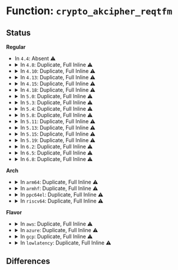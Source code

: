 # Function: <code>crypto_akcipher_reqtfm</code>

## Status
<b>Regular</b>
<ul>
<li>
In <code>4.4</code>: Absent ⚠️
</li>
<li>
<details>
<summary>In <code>4.8</code>: Duplicate, Full Inline ⚠️</summary>

**Collision:** Static Duplication

**Inline:** Full

**Transformation:** False

**Instances:**

```
In crypto/rsa.c (ffffffff813e08c9)
Location: include/crypto/akcipher.h:167
Inline: True
Inline callers:
  - crypto/rsa.c:rsa_verify
  - crypto/rsa.c:rsa_sign
  - crypto/rsa.c:rsa_dec
  - crypto/rsa.c:rsa_enc
```
```
In crypto/rsa-pkcs1pad.c (ffffffff813e10ee)
Location: include/crypto/akcipher.h:167
Inline: True
Inline callers:
  - crypto/rsa-pkcs1pad.c:pkcs1pad_verify
  - crypto/rsa-pkcs1pad.c:pkcs1pad_verify_complete
  - crypto/rsa-pkcs1pad.c:pkcs1pad_sign
  - crypto/rsa-pkcs1pad.c:pkcs1pad_decrypt
  - crypto/rsa-pkcs1pad.c:pkcs1pad_encrypt
  - crypto/rsa-pkcs1pad.c:pkcs1pad_encrypt_sign_complete
```
```
In crypto/asymmetric_keys/public_key.c (0)
Location: include/crypto/akcipher.h:167
Inline: True
```
</details>
</li>
<li>
<details>
<summary>In <code>4.10</code>: Duplicate, Full Inline ⚠️</summary>

**Collision:** Static Duplication

**Inline:** Full

**Transformation:** False

**Instances:**

```
In crypto/rsa.c (ffffffff813f8e49)
Location: include/crypto/akcipher.h:167
Inline: True
Inline callers:
  - crypto/rsa.c:rsa_verify
  - crypto/rsa.c:rsa_sign
  - crypto/rsa.c:rsa_dec
  - crypto/rsa.c:rsa_enc
```
```
In crypto/rsa-pkcs1pad.c (ffffffff813fa132)
Location: include/crypto/akcipher.h:167
Inline: True
Inline callers:
  - crypto/rsa-pkcs1pad.c:pkcs1pad_verify
  - crypto/rsa-pkcs1pad.c:pkcs1pad_verify_complete
  - crypto/rsa-pkcs1pad.c:pkcs1pad_sign
  - crypto/rsa-pkcs1pad.c:pkcs1pad_decrypt
  - crypto/rsa-pkcs1pad.c:pkcs1pad_encrypt
  - crypto/rsa-pkcs1pad.c:pkcs1pad_encrypt_sign_complete
```
```
In crypto/asymmetric_keys/public_key.c (0)
Location: include/crypto/akcipher.h:167
Inline: True
```
</details>
</li>
<li>
<details>
<summary>In <code>4.13</code>: Duplicate, Full Inline ⚠️</summary>

**Collision:** Static Duplication

**Inline:** Full

**Transformation:** False

**Instances:**

```
In crypto/rsa.c (ffffffff81405909)
Location: include/crypto/akcipher.h:167
Inline: True
Inline callers:
  - crypto/rsa.c:rsa_verify
  - crypto/rsa.c:rsa_sign
  - crypto/rsa.c:rsa_dec
  - crypto/rsa.c:rsa_enc
```
```
In crypto/rsa-pkcs1pad.c (ffffffff81406942)
Location: include/crypto/akcipher.h:167
Inline: True
Inline callers:
  - crypto/rsa-pkcs1pad.c:pkcs1pad_verify
  - crypto/rsa-pkcs1pad.c:pkcs1pad_verify_complete
  - crypto/rsa-pkcs1pad.c:pkcs1pad_sign
  - crypto/rsa-pkcs1pad.c:pkcs1pad_decrypt
  - crypto/rsa-pkcs1pad.c:pkcs1pad_encrypt
  - crypto/rsa-pkcs1pad.c:pkcs1pad_encrypt_sign_complete
```
```
In crypto/asymmetric_keys/public_key.c (0)
Location: include/crypto/akcipher.h:167
Inline: True
```
</details>
</li>
<li>
<details>
<summary>In <code>4.15</code>: Duplicate, Full Inline ⚠️</summary>

**Collision:** Static Duplication

**Inline:** Full

**Transformation:** False

**Instances:**

```
In crypto/rsa.c (ffffffff8142e1f9)
Location: include/crypto/akcipher.h:167
Inline: True
Inline callers:
  - crypto/rsa.c:rsa_verify
  - crypto/rsa.c:rsa_sign
  - crypto/rsa.c:rsa_dec
  - crypto/rsa.c:rsa_enc
```
```
In crypto/rsa-pkcs1pad.c (ffffffff8142f282)
Location: include/crypto/akcipher.h:167
Inline: True
Inline callers:
  - crypto/rsa-pkcs1pad.c:pkcs1pad_verify
  - crypto/rsa-pkcs1pad.c:pkcs1pad_verify_complete
  - crypto/rsa-pkcs1pad.c:pkcs1pad_sign
  - crypto/rsa-pkcs1pad.c:pkcs1pad_decrypt
  - crypto/rsa-pkcs1pad.c:pkcs1pad_encrypt
  - crypto/rsa-pkcs1pad.c:pkcs1pad_encrypt_sign_complete
```
```
In crypto/asymmetric_keys/public_key.c (0)
Location: include/crypto/akcipher.h:167
Inline: True
```
</details>
</li>
<li>
<details>
<summary>In <code>4.18</code>: Duplicate, Full Inline ⚠️</summary>

**Collision:** Static Duplication

**Inline:** Full

**Transformation:** False

**Instances:**

```
In crypto/rsa.c (ffffffff81460eae)
Location: include/crypto/akcipher.h:167
Inline: True
Inline callers:
  - crypto/rsa.c:rsa_verify
  - crypto/rsa.c:rsa_sign
  - crypto/rsa.c:rsa_dec
  - crypto/rsa.c:rsa_enc
```
```
In crypto/rsa-pkcs1pad.c (ffffffff81461f05)
Location: include/crypto/akcipher.h:167
Inline: True
Inline callers:
  - crypto/rsa-pkcs1pad.c:pkcs1pad_verify
  - crypto/rsa-pkcs1pad.c:pkcs1pad_verify
  - crypto/rsa-pkcs1pad.c:pkcs1pad_verify_complete_cb
  - crypto/rsa-pkcs1pad.c:pkcs1pad_verify_complete
  - crypto/rsa-pkcs1pad.c:pkcs1pad_sign
  - crypto/rsa-pkcs1pad.c:pkcs1pad_sign
  - crypto/rsa-pkcs1pad.c:pkcs1pad_decrypt
  - crypto/rsa-pkcs1pad.c:pkcs1pad_decrypt
  - crypto/rsa-pkcs1pad.c:pkcs1pad_decrypt_complete_cb
  - crypto/rsa-pkcs1pad.c:pkcs1pad_decrypt_complete
  - crypto/rsa-pkcs1pad.c:pkcs1pad_encrypt
  - crypto/rsa-pkcs1pad.c:pkcs1pad_encrypt
  - crypto/rsa-pkcs1pad.c:pkcs1pad_encrypt_sign_complete_cb
  - crypto/rsa-pkcs1pad.c:pkcs1pad_encrypt_sign_complete
```
```
In crypto/asymmetric_keys/public_key.c (ffffffff81475482)
Location: include/crypto/akcipher.h:167
Inline: True
Inline callers:
  - crypto/asymmetric_keys/public_key.c:public_key_verify_signature
```
</details>
</li>
<li>
<details>
<summary>In <code>5.0</code>: Duplicate, Full Inline ⚠️</summary>

**Collision:** Static Duplication

**Inline:** Full

**Transformation:** False

**Instances:**

```
In crypto/rsa.c (ffffffff8147eafe)
Location: include/crypto/akcipher.h:167
Inline: True
Inline callers:
  - crypto/rsa.c:rsa_verify
  - crypto/rsa.c:rsa_sign
  - crypto/rsa.c:rsa_dec
  - crypto/rsa.c:rsa_enc
```
```
In crypto/rsa-pkcs1pad.c (ffffffff8147fcd5)
Location: include/crypto/akcipher.h:167
Inline: True
Inline callers:
  - crypto/rsa-pkcs1pad.c:pkcs1pad_verify
  - crypto/rsa-pkcs1pad.c:pkcs1pad_verify
  - crypto/rsa-pkcs1pad.c:pkcs1pad_verify_complete_cb
  - crypto/rsa-pkcs1pad.c:pkcs1pad_verify_complete
  - crypto/rsa-pkcs1pad.c:pkcs1pad_sign
  - crypto/rsa-pkcs1pad.c:pkcs1pad_sign
  - crypto/rsa-pkcs1pad.c:pkcs1pad_decrypt
  - crypto/rsa-pkcs1pad.c:pkcs1pad_decrypt
  - crypto/rsa-pkcs1pad.c:pkcs1pad_decrypt_complete_cb
  - crypto/rsa-pkcs1pad.c:pkcs1pad_decrypt_complete
  - crypto/rsa-pkcs1pad.c:pkcs1pad_encrypt
  - crypto/rsa-pkcs1pad.c:pkcs1pad_encrypt
  - crypto/rsa-pkcs1pad.c:pkcs1pad_encrypt_sign_complete_cb
  - crypto/rsa-pkcs1pad.c:pkcs1pad_encrypt_sign_complete
```
```
In crypto/asymmetric_keys/public_key.c (ffffffff8149330a)
Location: include/crypto/akcipher.h:167
Inline: True
Inline callers:
  - crypto/asymmetric_keys/public_key.c:public_key_verify_signature
  - crypto/asymmetric_keys/public_key.c:software_key_eds_op
  - crypto/asymmetric_keys/public_key.c:software_key_eds_op
  - crypto/asymmetric_keys/public_key.c:software_key_eds_op
```
</details>
</li>
<li>
<details>
<summary>In <code>5.3</code>: Duplicate, Full Inline ⚠️</summary>

**Collision:** Static Duplication

**Inline:** Full

**Transformation:** False

**Instances:**

```
In crypto/rsa.c (ffffffff814acb9e)
Location: include/crypto/akcipher.h:167
Inline: True
Inline callers:
  - crypto/rsa.c:rsa_dec
  - crypto/rsa.c:rsa_enc
```
```
In crypto/rsa-pkcs1pad.c (ffffffff814adeb5)
Location: include/crypto/akcipher.h:167
Inline: True
Inline callers:
  - crypto/rsa-pkcs1pad.c:pkcs1pad_verify
  - crypto/rsa-pkcs1pad.c:pkcs1pad_verify
  - crypto/rsa-pkcs1pad.c:pkcs1pad_verify_complete_cb
  - crypto/rsa-pkcs1pad.c:pkcs1pad_verify_complete
  - crypto/rsa-pkcs1pad.c:pkcs1pad_sign
  - crypto/rsa-pkcs1pad.c:pkcs1pad_sign
  - crypto/rsa-pkcs1pad.c:pkcs1pad_decrypt
  - crypto/rsa-pkcs1pad.c:pkcs1pad_decrypt
  - crypto/rsa-pkcs1pad.c:pkcs1pad_decrypt_complete_cb
  - crypto/rsa-pkcs1pad.c:pkcs1pad_decrypt_complete
  - crypto/rsa-pkcs1pad.c:pkcs1pad_encrypt
  - crypto/rsa-pkcs1pad.c:pkcs1pad_encrypt
  - crypto/rsa-pkcs1pad.c:pkcs1pad_encrypt_sign_complete_cb
  - crypto/rsa-pkcs1pad.c:pkcs1pad_encrypt_sign_complete
```
```
In crypto/asymmetric_keys/public_key.c (ffffffff814c0f4f)
Location: include/crypto/akcipher.h:167
Inline: True
Inline callers:
  - crypto/asymmetric_keys/public_key.c:public_key_verify_signature
  - crypto/asymmetric_keys/public_key.c:software_key_eds_op
  - crypto/asymmetric_keys/public_key.c:software_key_eds_op
  - crypto/asymmetric_keys/public_key.c:software_key_eds_op
```
</details>
</li>
<li>
<details>
<summary>In <code>5.4</code>: Duplicate, Full Inline ⚠️</summary>

**Collision:** Static Duplication

**Inline:** Full

**Transformation:** False

**Instances:**

```
In crypto/rsa.c (ffffffff814c784e)
Location: include/crypto/akcipher.h:167
Inline: True
Inline callers:
  - crypto/rsa.c:rsa_dec
  - crypto/rsa.c:rsa_enc
```
```
In crypto/rsa-pkcs1pad.c (ffffffff814c8b65)
Location: include/crypto/akcipher.h:167
Inline: True
Inline callers:
  - crypto/rsa-pkcs1pad.c:pkcs1pad_verify
  - crypto/rsa-pkcs1pad.c:pkcs1pad_verify
  - crypto/rsa-pkcs1pad.c:pkcs1pad_verify_complete_cb
  - crypto/rsa-pkcs1pad.c:pkcs1pad_verify_complete
  - crypto/rsa-pkcs1pad.c:pkcs1pad_sign
  - crypto/rsa-pkcs1pad.c:pkcs1pad_sign
  - crypto/rsa-pkcs1pad.c:pkcs1pad_decrypt
  - crypto/rsa-pkcs1pad.c:pkcs1pad_decrypt
  - crypto/rsa-pkcs1pad.c:pkcs1pad_decrypt_complete_cb
  - crypto/rsa-pkcs1pad.c:pkcs1pad_decrypt_complete
  - crypto/rsa-pkcs1pad.c:pkcs1pad_encrypt
  - crypto/rsa-pkcs1pad.c:pkcs1pad_encrypt
  - crypto/rsa-pkcs1pad.c:pkcs1pad_encrypt_sign_complete_cb
  - crypto/rsa-pkcs1pad.c:pkcs1pad_encrypt_sign_complete
```
```
In crypto/asymmetric_keys/public_key.c (ffffffff814d9d7f)
Location: include/crypto/akcipher.h:167
Inline: True
Inline callers:
  - crypto/asymmetric_keys/public_key.c:public_key_verify_signature
  - crypto/asymmetric_keys/public_key.c:software_key_eds_op
  - crypto/asymmetric_keys/public_key.c:software_key_eds_op
  - crypto/asymmetric_keys/public_key.c:software_key_eds_op
```
</details>
</li>
<li>
<details>
<summary>In <code>5.8</code>: Duplicate, Full Inline ⚠️</summary>

**Collision:** Static Duplication

**Inline:** Full

**Transformation:** False

**Instances:**

```
In crypto/rsa.c (ffffffff815267ee)
Location: include/crypto/akcipher.h:167
Inline: True
Inline callers:
  - crypto/rsa.c:rsa_dec
  - crypto/rsa.c:rsa_enc
```
```
In crypto/rsa-pkcs1pad.c (ffffffff81527235)
Location: include/crypto/akcipher.h:167
Inline: True
Inline callers:
  - crypto/rsa-pkcs1pad.c:pkcs1pad_verify
  - crypto/rsa-pkcs1pad.c:pkcs1pad_verify
  - crypto/rsa-pkcs1pad.c:pkcs1pad_verify_complete_cb
  - crypto/rsa-pkcs1pad.c:pkcs1pad_verify_complete
  - crypto/rsa-pkcs1pad.c:pkcs1pad_sign
  - crypto/rsa-pkcs1pad.c:pkcs1pad_sign
  - crypto/rsa-pkcs1pad.c:pkcs1pad_decrypt
  - crypto/rsa-pkcs1pad.c:pkcs1pad_decrypt
  - crypto/rsa-pkcs1pad.c:pkcs1pad_decrypt_complete_cb
  - crypto/rsa-pkcs1pad.c:pkcs1pad_decrypt_complete
  - crypto/rsa-pkcs1pad.c:pkcs1pad_encrypt
  - crypto/rsa-pkcs1pad.c:pkcs1pad_encrypt
  - crypto/rsa-pkcs1pad.c:pkcs1pad_encrypt_sign_complete_cb
  - crypto/rsa-pkcs1pad.c:pkcs1pad_encrypt_sign_complete
```
```
In crypto/asymmetric_keys/public_key.c (ffffffff81539316)
Location: include/crypto/akcipher.h:167
Inline: True
Inline callers:
  - crypto/asymmetric_keys/public_key.c:public_key_verify_signature
  - crypto/asymmetric_keys/public_key.c:software_key_eds_op
  - crypto/asymmetric_keys/public_key.c:software_key_eds_op
  - crypto/asymmetric_keys/public_key.c:software_key_eds_op
```
</details>
</li>
<li>
<details>
<summary>In <code>5.11</code>: Duplicate, Full Inline ⚠️</summary>

**Collision:** Static Duplication

**Inline:** Full

**Transformation:** False

**Instances:**

```
In crypto/rsa.c (ffffffff8154378e)
Location: include/crypto/akcipher.h:167
Inline: True
Inline callers:
  - crypto/rsa.c:rsa_dec
  - crypto/rsa.c:rsa_enc
```
```
In crypto/rsa-pkcs1pad.c (ffffffff815441b5)
Location: include/crypto/akcipher.h:167
Inline: True
Inline callers:
  - crypto/rsa-pkcs1pad.c:pkcs1pad_verify
  - crypto/rsa-pkcs1pad.c:pkcs1pad_verify
  - crypto/rsa-pkcs1pad.c:pkcs1pad_verify_complete_cb
  - crypto/rsa-pkcs1pad.c:pkcs1pad_verify_complete
  - crypto/rsa-pkcs1pad.c:pkcs1pad_sign
  - crypto/rsa-pkcs1pad.c:pkcs1pad_sign
  - crypto/rsa-pkcs1pad.c:pkcs1pad_decrypt
  - crypto/rsa-pkcs1pad.c:pkcs1pad_decrypt
  - crypto/rsa-pkcs1pad.c:pkcs1pad_decrypt_complete_cb
  - crypto/rsa-pkcs1pad.c:pkcs1pad_decrypt_complete
  - crypto/rsa-pkcs1pad.c:pkcs1pad_encrypt
  - crypto/rsa-pkcs1pad.c:pkcs1pad_encrypt
  - crypto/rsa-pkcs1pad.c:pkcs1pad_encrypt_sign_complete_cb
  - crypto/rsa-pkcs1pad.c:pkcs1pad_encrypt_sign_complete
```
```
In crypto/asymmetric_keys/public_key.c (ffffffff81556108)
Location: include/crypto/akcipher.h:167
Inline: True
Inline callers:
  - crypto/asymmetric_keys/public_key.c:public_key_verify_signature
  - crypto/asymmetric_keys/public_key.c:software_key_eds_op
  - crypto/asymmetric_keys/public_key.c:software_key_eds_op
  - crypto/asymmetric_keys/public_key.c:software_key_eds_op
```
</details>
</li>
<li>
<details>
<summary>In <code>5.13</code>: Duplicate, Full Inline ⚠️</summary>

**Collision:** Static Duplication

**Inline:** Full

**Transformation:** False

**Instances:**

```
In crypto/rsa.c (ffffffff8154bdfe)
Location: include/crypto/akcipher.h:167
Inline: True
Inline callers:
  - crypto/rsa.c:rsa_dec
  - crypto/rsa.c:rsa_enc
```
```
In crypto/rsa-pkcs1pad.c (ffffffff8154c825)
Location: include/crypto/akcipher.h:167
Inline: True
Inline callers:
  - crypto/rsa-pkcs1pad.c:pkcs1pad_verify
  - crypto/rsa-pkcs1pad.c:pkcs1pad_verify
  - crypto/rsa-pkcs1pad.c:pkcs1pad_verify_complete_cb
  - crypto/rsa-pkcs1pad.c:pkcs1pad_verify_complete
  - crypto/rsa-pkcs1pad.c:pkcs1pad_sign
  - crypto/rsa-pkcs1pad.c:pkcs1pad_sign
  - crypto/rsa-pkcs1pad.c:pkcs1pad_decrypt
  - crypto/rsa-pkcs1pad.c:pkcs1pad_decrypt
  - crypto/rsa-pkcs1pad.c:pkcs1pad_decrypt_complete_cb
  - crypto/rsa-pkcs1pad.c:pkcs1pad_decrypt_complete
  - crypto/rsa-pkcs1pad.c:pkcs1pad_encrypt
  - crypto/rsa-pkcs1pad.c:pkcs1pad_encrypt
  - crypto/rsa-pkcs1pad.c:pkcs1pad_encrypt_sign_complete_cb
  - crypto/rsa-pkcs1pad.c:pkcs1pad_encrypt_sign_complete
```
```
In crypto/asymmetric_keys/public_key.c (ffffffff8155e86a)
Location: include/crypto/akcipher.h:167
Inline: True
Inline callers:
  - crypto/asymmetric_keys/public_key.c:public_key_verify_signature
  - crypto/asymmetric_keys/public_key.c:software_key_eds_op
  - crypto/asymmetric_keys/public_key.c:software_key_eds_op
  - crypto/asymmetric_keys/public_key.c:software_key_eds_op
```
</details>
</li>
<li>
<details>
<summary>In <code>5.15</code>: Duplicate, Full Inline ⚠️</summary>

**Collision:** Static Duplication

**Inline:** Full

**Transformation:** False

**Instances:**

```
In crypto/rsa.c (ffffffff815ac5de)
Location: include/crypto/akcipher.h:167
Inline: True
Inline callers:
  - crypto/rsa.c:rsa_dec
  - crypto/rsa.c:rsa_enc
```
```
In crypto/rsa-pkcs1pad.c (ffffffff815ad005)
Location: include/crypto/akcipher.h:167
Inline: True
Inline callers:
  - crypto/rsa-pkcs1pad.c:pkcs1pad_verify
  - crypto/rsa-pkcs1pad.c:pkcs1pad_verify
  - crypto/rsa-pkcs1pad.c:pkcs1pad_verify_complete_cb
  - crypto/rsa-pkcs1pad.c:pkcs1pad_verify_complete
  - crypto/rsa-pkcs1pad.c:pkcs1pad_sign
  - crypto/rsa-pkcs1pad.c:pkcs1pad_sign
  - crypto/rsa-pkcs1pad.c:pkcs1pad_decrypt
  - crypto/rsa-pkcs1pad.c:pkcs1pad_decrypt
  - crypto/rsa-pkcs1pad.c:pkcs1pad_decrypt_complete_cb
  - crypto/rsa-pkcs1pad.c:pkcs1pad_decrypt_complete
  - crypto/rsa-pkcs1pad.c:pkcs1pad_encrypt
  - crypto/rsa-pkcs1pad.c:pkcs1pad_encrypt
  - crypto/rsa-pkcs1pad.c:pkcs1pad_encrypt_sign_complete_cb
  - crypto/rsa-pkcs1pad.c:pkcs1pad_encrypt_sign_complete
```
```
In crypto/asymmetric_keys/public_key.c (ffffffff815bfbc3)
Location: include/crypto/akcipher.h:167
Inline: True
Inline callers:
  - crypto/asymmetric_keys/public_key.c:public_key_verify_signature
  - crypto/asymmetric_keys/public_key.c:software_key_eds_op
  - crypto/asymmetric_keys/public_key.c:software_key_eds_op
  - crypto/asymmetric_keys/public_key.c:software_key_eds_op
```
</details>
</li>
<li>
<details>
<summary>In <code>5.19</code>: Duplicate, Full Inline ⚠️</summary>

**Collision:** Static Duplication

**Inline:** Full

**Transformation:** False

**Instances:**

```
In crypto/rsa.c (ffffffff8165487e)
Location: include/crypto/akcipher.h:167
Inline: True
Inline callers:
  - crypto/rsa.c:rsa_dec
  - crypto/rsa.c:rsa_enc
```
```
In crypto/rsa-pkcs1pad.c (ffffffff81655425)
Location: include/crypto/akcipher.h:167
Inline: True
Inline callers:
  - crypto/rsa-pkcs1pad.c:pkcs1pad_verify
  - crypto/rsa-pkcs1pad.c:pkcs1pad_verify_complete_cb
  - crypto/rsa-pkcs1pad.c:pkcs1pad_verify_complete
  - crypto/rsa-pkcs1pad.c:pkcs1pad_sign
  - crypto/rsa-pkcs1pad.c:pkcs1pad_decrypt
  - crypto/rsa-pkcs1pad.c:pkcs1pad_decrypt_complete_cb
  - crypto/rsa-pkcs1pad.c:pkcs1pad_decrypt_complete
  - crypto/rsa-pkcs1pad.c:pkcs1pad_encrypt
  - crypto/rsa-pkcs1pad.c:pkcs1pad_encrypt_sign_complete_cb
  - crypto/rsa-pkcs1pad.c:pkcs1pad_encrypt_sign_complete
```
```
In crypto/asymmetric_keys/public_key.c (ffffffff8166a114)
Location: include/crypto/akcipher.h:167
Inline: True
Inline callers:
  - crypto/asymmetric_keys/public_key.c:public_key_verify_signature
  - crypto/asymmetric_keys/public_key.c:software_key_eds_op
  - crypto/asymmetric_keys/public_key.c:software_key_eds_op
  - crypto/asymmetric_keys/public_key.c:software_key_eds_op
```
</details>
</li>
<li>
<details>
<summary>In <code>6.2</code>: Duplicate, Full Inline ⚠️</summary>

**Collision:** Static Duplication

**Inline:** Full

**Transformation:** False

**Instances:**

```
In crypto/rsa.c (ffffffff8170ed3e)
Location: include/crypto/akcipher.h:168
Inline: True
Inline callers:
  - crypto/rsa.c:rsa_dec
  - crypto/rsa.c:rsa_enc
```
```
In crypto/rsa-pkcs1pad.c (ffffffff8170f655)
Location: include/crypto/akcipher.h:168
Inline: True
Inline callers:
  - crypto/rsa-pkcs1pad.c:pkcs1pad_verify
  - crypto/rsa-pkcs1pad.c:pkcs1pad_verify_complete
  - crypto/rsa-pkcs1pad.c:pkcs1pad_sign
  - crypto/rsa-pkcs1pad.c:pkcs1pad_decrypt
  - crypto/rsa-pkcs1pad.c:pkcs1pad_decrypt_complete
  - crypto/rsa-pkcs1pad.c:pkcs1pad_encrypt
  - crypto/rsa-pkcs1pad.c:pkcs1pad_encrypt_sign_complete
```
```
In crypto/asymmetric_keys/public_key.c (ffffffff817246df)
Location: include/crypto/akcipher.h:168
Inline: True
Inline callers:
  - crypto/asymmetric_keys/public_key.c:public_key_verify_signature
  - crypto/asymmetric_keys/public_key.c:software_key_eds_op
  - crypto/asymmetric_keys/public_key.c:software_key_eds_op
  - crypto/asymmetric_keys/public_key.c:software_key_eds_op
```
</details>
</li>
<li>
<details>
<summary>In <code>6.5</code>: Duplicate, Full Inline ⚠️</summary>

**Collision:** Static Duplication

**Inline:** Full

**Transformation:** False

**Instances:**

```
In crypto/akcipher.c (ffffffff81747846)
Location: include/crypto/akcipher.h:195
Inline: True
Inline callers:
  - crypto/akcipher.c:crypto_akcipher_sync_decrypt
  - crypto/akcipher.c:crypto_akcipher_sync_encrypt
```
```
In crypto/sig.c (ffffffff81747bd9)
Location: include/crypto/akcipher.h:195
Inline: True
Inline callers:
  - crypto/sig.c:crypto_sig_verify
  - crypto/sig.c:crypto_sig_sign
```
```
In crypto/rsa.c (ffffffff8174969e)
Location: include/crypto/akcipher.h:195
Inline: True
Inline callers:
  - crypto/rsa.c:rsa_dec
  - crypto/rsa.c:rsa_enc
```
```
In crypto/rsa-pkcs1pad.c (ffffffff8174a6c5)
Location: include/crypto/akcipher.h:195
Inline: True
Inline callers:
  - crypto/rsa-pkcs1pad.c:pkcs1pad_verify
  - crypto/rsa-pkcs1pad.c:pkcs1pad_verify_complete
  - crypto/rsa-pkcs1pad.c:pkcs1pad_sign
  - crypto/rsa-pkcs1pad.c:pkcs1pad_decrypt
  - crypto/rsa-pkcs1pad.c:pkcs1pad_decrypt_complete
  - crypto/rsa-pkcs1pad.c:pkcs1pad_encrypt
  - crypto/rsa-pkcs1pad.c:pkcs1pad_encrypt_sign_complete
```
</details>
</li>
<li>
<details>
<summary>In <code>6.8</code>: Duplicate, Full Inline ⚠️</summary>

**Collision:** Static Duplication

**Inline:** Full

**Transformation:** False

**Instances:**

```
In crypto/akcipher.c (ffffffff817896b6)
Location: include/crypto/akcipher.h:195
Inline: True
Inline callers:
  - crypto/akcipher.c:crypto_akcipher_sync_decrypt
  - crypto/akcipher.c:crypto_akcipher_sync_encrypt
```
```
In crypto/sig.c (ffffffff81789a49)
Location: include/crypto/akcipher.h:195
Inline: True
Inline callers:
  - crypto/sig.c:crypto_sig_verify
  - crypto/sig.c:crypto_sig_sign
```
```
In crypto/rsa.c (ffffffff8178b53e)
Location: include/crypto/akcipher.h:195
Inline: True
Inline callers:
  - crypto/rsa.c:rsa_dec
  - crypto/rsa.c:rsa_enc
```
```
In crypto/rsa-pkcs1pad.c (ffffffff8178c285)
Location: include/crypto/akcipher.h:195
Inline: True
Inline callers:
  - crypto/rsa-pkcs1pad.c:pkcs1pad_verify
  - crypto/rsa-pkcs1pad.c:pkcs1pad_verify_complete
  - crypto/rsa-pkcs1pad.c:pkcs1pad_sign
  - crypto/rsa-pkcs1pad.c:pkcs1pad_decrypt
  - crypto/rsa-pkcs1pad.c:pkcs1pad_decrypt_complete
  - crypto/rsa-pkcs1pad.c:pkcs1pad_encrypt
  - crypto/rsa-pkcs1pad.c:pkcs1pad_encrypt_sign_complete
```
</details>
</li>
</ul>
<b>Arch</b>
<ul>
<li>
<details>
<summary>In <code>arm64</code>: Duplicate, Full Inline ⚠️</summary>

**Collision:** Static Duplication

**Inline:** Full

**Transformation:** False

**Instances:**

```
In crypto/rsa.c (ffff8000105c3078)
Location: include/crypto/akcipher.h:167
Inline: True
Inline callers:
  - crypto/rsa.c:rsa_dec
  - crypto/rsa.c:rsa_enc
```
```
In crypto/rsa-pkcs1pad.c (ffff8000105c3f18)
Location: include/crypto/akcipher.h:167
Inline: True
Inline callers:
  - crypto/rsa-pkcs1pad.c:pkcs1pad_verify
  - crypto/rsa-pkcs1pad.c:pkcs1pad_verify
  - crypto/rsa-pkcs1pad.c:pkcs1pad_verify_complete_cb
  - crypto/rsa-pkcs1pad.c:pkcs1pad_verify_complete
  - crypto/rsa-pkcs1pad.c:pkcs1pad_sign
  - crypto/rsa-pkcs1pad.c:pkcs1pad_sign
  - crypto/rsa-pkcs1pad.c:pkcs1pad_decrypt
  - crypto/rsa-pkcs1pad.c:pkcs1pad_decrypt
  - crypto/rsa-pkcs1pad.c:pkcs1pad_decrypt_complete_cb
  - crypto/rsa-pkcs1pad.c:pkcs1pad_decrypt_complete
  - crypto/rsa-pkcs1pad.c:pkcs1pad_encrypt
  - crypto/rsa-pkcs1pad.c:pkcs1pad_encrypt
  - crypto/rsa-pkcs1pad.c:pkcs1pad_encrypt_sign_complete_cb
  - crypto/rsa-pkcs1pad.c:pkcs1pad_encrypt_sign_complete
```
```
In crypto/asymmetric_keys/public_key.c (ffff8000105d5b80)
Location: include/crypto/akcipher.h:167
Inline: True
Inline callers:
  - crypto/asymmetric_keys/public_key.c:public_key_verify_signature
  - crypto/asymmetric_keys/public_key.c:software_key_eds_op
  - crypto/asymmetric_keys/public_key.c:software_key_eds_op
  - crypto/asymmetric_keys/public_key.c:software_key_eds_op
```
</details>
</li>
<li>
<details>
<summary>In <code>armhf</code>: Duplicate, Full Inline ⚠️</summary>

**Collision:** Static Duplication

**Inline:** Full

**Transformation:** False

**Instances:**

```
In crypto/rsa.c (c0770308)
Location: include/crypto/akcipher.h:167
Inline: True
Inline callers:
  - crypto/rsa.c:rsa_dec
  - crypto/rsa.c:rsa_enc
```
```
In crypto/rsa-pkcs1pad.c (c0771700)
Location: include/crypto/akcipher.h:167
Inline: True
Inline callers:
  - crypto/rsa-pkcs1pad.c:pkcs1pad_verify
  - crypto/rsa-pkcs1pad.c:pkcs1pad_verify
  - crypto/rsa-pkcs1pad.c:pkcs1pad_verify_complete
  - crypto/rsa-pkcs1pad.c:pkcs1pad_sign
  - crypto/rsa-pkcs1pad.c:pkcs1pad_sign
  - crypto/rsa-pkcs1pad.c:pkcs1pad_decrypt
  - crypto/rsa-pkcs1pad.c:pkcs1pad_decrypt
  - crypto/rsa-pkcs1pad.c:pkcs1pad_decrypt_complete
  - crypto/rsa-pkcs1pad.c:pkcs1pad_encrypt
  - crypto/rsa-pkcs1pad.c:pkcs1pad_encrypt
  - crypto/rsa-pkcs1pad.c:pkcs1pad_encrypt_sign_complete
```
```
In crypto/asymmetric_keys/public_key.c (c0783690)
Location: include/crypto/akcipher.h:167
Inline: True
Inline callers:
  - crypto/asymmetric_keys/public_key.c:public_key_verify_signature
  - crypto/asymmetric_keys/public_key.c:software_key_eds_op
  - crypto/asymmetric_keys/public_key.c:software_key_eds_op
  - crypto/asymmetric_keys/public_key.c:software_key_eds_op
```
</details>
</li>
<li>
<details>
<summary>In <code>ppc64el</code>: Duplicate, Full Inline ⚠️</summary>

**Collision:** Static Duplication

**Inline:** Full

**Transformation:** False

**Instances:**

```
In crypto/rsa.c (c00000000074baf0)
Location: include/crypto/akcipher.h:167
Inline: True
Inline callers:
  - crypto/rsa.c:rsa_dec
  - crypto/rsa.c:rsa_enc
```
```
In crypto/rsa-pkcs1pad.c (c00000000074d818)
Location: include/crypto/akcipher.h:167
Inline: True
Inline callers:
  - crypto/rsa-pkcs1pad.c:pkcs1pad_verify
  - crypto/rsa-pkcs1pad.c:pkcs1pad_verify
  - crypto/rsa-pkcs1pad.c:pkcs1pad_verify_complete_cb
  - crypto/rsa-pkcs1pad.c:pkcs1pad_verify_complete
  - crypto/rsa-pkcs1pad.c:pkcs1pad_sign
  - crypto/rsa-pkcs1pad.c:pkcs1pad_sign
  - crypto/rsa-pkcs1pad.c:pkcs1pad_decrypt
  - crypto/rsa-pkcs1pad.c:pkcs1pad_decrypt
  - crypto/rsa-pkcs1pad.c:pkcs1pad_decrypt_complete_cb
  - crypto/rsa-pkcs1pad.c:pkcs1pad_decrypt_complete
  - crypto/rsa-pkcs1pad.c:pkcs1pad_encrypt
  - crypto/rsa-pkcs1pad.c:pkcs1pad_encrypt
  - crypto/rsa-pkcs1pad.c:pkcs1pad_encrypt_sign_complete_cb
  - crypto/rsa-pkcs1pad.c:pkcs1pad_encrypt_sign_complete
```
```
In crypto/asymmetric_keys/public_key.c (c000000000764380)
Location: include/crypto/akcipher.h:167
Inline: True
Inline callers:
  - crypto/asymmetric_keys/public_key.c:public_key_verify_signature
  - crypto/asymmetric_keys/public_key.c:software_key_eds_op
  - crypto/asymmetric_keys/public_key.c:software_key_eds_op
  - crypto/asymmetric_keys/public_key.c:software_key_eds_op
```
</details>
</li>
<li>
<details>
<summary>In <code>riscv64</code>: Duplicate, Full Inline ⚠️</summary>

**Collision:** Static Duplication

**Inline:** Full

**Transformation:** False

**Instances:**

```
In crypto/rsa.c (ffffffe0004079ea)
Location: include/crypto/akcipher.h:167
Inline: True
Inline callers:
  - crypto/rsa.c:rsa_dec
  - crypto/rsa.c:rsa_enc
```
```
In crypto/rsa-pkcs1pad.c (ffffffe00040834e)
Location: include/crypto/akcipher.h:167
Inline: True
Inline callers:
  - crypto/rsa-pkcs1pad.c:pkcs1pad_verify
  - crypto/rsa-pkcs1pad.c:pkcs1pad_verify
  - crypto/rsa-pkcs1pad.c:pkcs1pad_verify_complete_cb
  - crypto/rsa-pkcs1pad.c:pkcs1pad_verify_complete
  - crypto/rsa-pkcs1pad.c:pkcs1pad_sign
  - crypto/rsa-pkcs1pad.c:pkcs1pad_sign
  - crypto/rsa-pkcs1pad.c:pkcs1pad_decrypt
  - crypto/rsa-pkcs1pad.c:pkcs1pad_decrypt
  - crypto/rsa-pkcs1pad.c:pkcs1pad_decrypt_complete_cb
  - crypto/rsa-pkcs1pad.c:pkcs1pad_decrypt_complete
  - crypto/rsa-pkcs1pad.c:pkcs1pad_encrypt
  - crypto/rsa-pkcs1pad.c:pkcs1pad_encrypt
  - crypto/rsa-pkcs1pad.c:pkcs1pad_encrypt_sign_complete_cb
  - crypto/rsa-pkcs1pad.c:pkcs1pad_encrypt_sign_complete
```
```
In crypto/asymmetric_keys/public_key.c (ffffffe000419d3c)
Location: include/crypto/akcipher.h:167
Inline: True
Inline callers:
  - crypto/asymmetric_keys/public_key.c:public_key_verify_signature
  - crypto/asymmetric_keys/public_key.c:software_key_eds_op
  - crypto/asymmetric_keys/public_key.c:software_key_eds_op
  - crypto/asymmetric_keys/public_key.c:software_key_eds_op
```
</details>
</li>
</ul>
<b>Flavor</b>
<ul>
<li>
<details>
<summary>In <code>aws</code>: Duplicate, Full Inline ⚠️</summary>

**Collision:** Static Duplication

**Inline:** Full

**Transformation:** False

**Instances:**

```
In crypto/rsa.c (ffffffff814bfe2e)
Location: include/crypto/akcipher.h:167
Inline: True
Inline callers:
  - crypto/rsa.c:rsa_dec
  - crypto/rsa.c:rsa_enc
```
```
In crypto/rsa-pkcs1pad.c (ffffffff814c1145)
Location: include/crypto/akcipher.h:167
Inline: True
Inline callers:
  - crypto/rsa-pkcs1pad.c:pkcs1pad_verify
  - crypto/rsa-pkcs1pad.c:pkcs1pad_verify
  - crypto/rsa-pkcs1pad.c:pkcs1pad_verify_complete_cb
  - crypto/rsa-pkcs1pad.c:pkcs1pad_verify_complete
  - crypto/rsa-pkcs1pad.c:pkcs1pad_sign
  - crypto/rsa-pkcs1pad.c:pkcs1pad_sign
  - crypto/rsa-pkcs1pad.c:pkcs1pad_decrypt
  - crypto/rsa-pkcs1pad.c:pkcs1pad_decrypt
  - crypto/rsa-pkcs1pad.c:pkcs1pad_decrypt_complete_cb
  - crypto/rsa-pkcs1pad.c:pkcs1pad_decrypt_complete
  - crypto/rsa-pkcs1pad.c:pkcs1pad_encrypt
  - crypto/rsa-pkcs1pad.c:pkcs1pad_encrypt
  - crypto/rsa-pkcs1pad.c:pkcs1pad_encrypt_sign_complete_cb
  - crypto/rsa-pkcs1pad.c:pkcs1pad_encrypt_sign_complete
```
```
In crypto/asymmetric_keys/public_key.c (ffffffff814d235f)
Location: include/crypto/akcipher.h:167
Inline: True
Inline callers:
  - crypto/asymmetric_keys/public_key.c:public_key_verify_signature
  - crypto/asymmetric_keys/public_key.c:software_key_eds_op
  - crypto/asymmetric_keys/public_key.c:software_key_eds_op
  - crypto/asymmetric_keys/public_key.c:software_key_eds_op
```
</details>
</li>
<li>
<details>
<summary>In <code>azure</code>: Duplicate, Full Inline ⚠️</summary>

**Collision:** Static Duplication

**Inline:** Full

**Transformation:** False

**Instances:**

```
In crypto/rsa.c (ffffffff814b084e)
Location: include/crypto/akcipher.h:167
Inline: True
Inline callers:
  - crypto/rsa.c:rsa_dec
  - crypto/rsa.c:rsa_enc
```
```
In crypto/rsa-pkcs1pad.c (ffffffff814b1b65)
Location: include/crypto/akcipher.h:167
Inline: True
Inline callers:
  - crypto/rsa-pkcs1pad.c:pkcs1pad_verify
  - crypto/rsa-pkcs1pad.c:pkcs1pad_verify
  - crypto/rsa-pkcs1pad.c:pkcs1pad_verify_complete_cb
  - crypto/rsa-pkcs1pad.c:pkcs1pad_verify_complete
  - crypto/rsa-pkcs1pad.c:pkcs1pad_sign
  - crypto/rsa-pkcs1pad.c:pkcs1pad_sign
  - crypto/rsa-pkcs1pad.c:pkcs1pad_decrypt
  - crypto/rsa-pkcs1pad.c:pkcs1pad_decrypt
  - crypto/rsa-pkcs1pad.c:pkcs1pad_decrypt_complete_cb
  - crypto/rsa-pkcs1pad.c:pkcs1pad_decrypt_complete
  - crypto/rsa-pkcs1pad.c:pkcs1pad_encrypt
  - crypto/rsa-pkcs1pad.c:pkcs1pad_encrypt
  - crypto/rsa-pkcs1pad.c:pkcs1pad_encrypt_sign_complete_cb
  - crypto/rsa-pkcs1pad.c:pkcs1pad_encrypt_sign_complete
```
```
In crypto/asymmetric_keys/public_key.c (ffffffff814c2d7f)
Location: include/crypto/akcipher.h:167
Inline: True
Inline callers:
  - crypto/asymmetric_keys/public_key.c:public_key_verify_signature
  - crypto/asymmetric_keys/public_key.c:software_key_eds_op
  - crypto/asymmetric_keys/public_key.c:software_key_eds_op
  - crypto/asymmetric_keys/public_key.c:software_key_eds_op
```
</details>
</li>
<li>
<details>
<summary>In <code>gcp</code>: Duplicate, Full Inline ⚠️</summary>

**Collision:** Static Duplication

**Inline:** Full

**Transformation:** False

**Instances:**

```
In crypto/rsa.c (ffffffff814bbebe)
Location: include/crypto/akcipher.h:167
Inline: True
Inline callers:
  - crypto/rsa.c:rsa_dec
  - crypto/rsa.c:rsa_enc
```
```
In crypto/rsa-pkcs1pad.c (ffffffff814bd1d5)
Location: include/crypto/akcipher.h:167
Inline: True
Inline callers:
  - crypto/rsa-pkcs1pad.c:pkcs1pad_verify
  - crypto/rsa-pkcs1pad.c:pkcs1pad_verify
  - crypto/rsa-pkcs1pad.c:pkcs1pad_verify_complete_cb
  - crypto/rsa-pkcs1pad.c:pkcs1pad_verify_complete
  - crypto/rsa-pkcs1pad.c:pkcs1pad_sign
  - crypto/rsa-pkcs1pad.c:pkcs1pad_sign
  - crypto/rsa-pkcs1pad.c:pkcs1pad_decrypt
  - crypto/rsa-pkcs1pad.c:pkcs1pad_decrypt
  - crypto/rsa-pkcs1pad.c:pkcs1pad_decrypt_complete_cb
  - crypto/rsa-pkcs1pad.c:pkcs1pad_decrypt_complete
  - crypto/rsa-pkcs1pad.c:pkcs1pad_encrypt
  - crypto/rsa-pkcs1pad.c:pkcs1pad_encrypt
  - crypto/rsa-pkcs1pad.c:pkcs1pad_encrypt_sign_complete_cb
  - crypto/rsa-pkcs1pad.c:pkcs1pad_encrypt_sign_complete
```
```
In crypto/asymmetric_keys/public_key.c (ffffffff814ce3ef)
Location: include/crypto/akcipher.h:167
Inline: True
Inline callers:
  - crypto/asymmetric_keys/public_key.c:public_key_verify_signature
  - crypto/asymmetric_keys/public_key.c:software_key_eds_op
  - crypto/asymmetric_keys/public_key.c:software_key_eds_op
  - crypto/asymmetric_keys/public_key.c:software_key_eds_op
```
</details>
</li>
<li>
<details>
<summary>In <code>lowlatency</code>: Duplicate, Full Inline ⚠️</summary>

**Collision:** Static Duplication

**Inline:** Full

**Transformation:** False

**Instances:**

```
In crypto/rsa.c (ffffffff814d498e)
Location: include/crypto/akcipher.h:167
Inline: True
Inline callers:
  - crypto/rsa.c:rsa_dec
  - crypto/rsa.c:rsa_enc
```
```
In crypto/rsa-pkcs1pad.c (ffffffff814d5ca5)
Location: include/crypto/akcipher.h:167
Inline: True
Inline callers:
  - crypto/rsa-pkcs1pad.c:pkcs1pad_verify
  - crypto/rsa-pkcs1pad.c:pkcs1pad_verify
  - crypto/rsa-pkcs1pad.c:pkcs1pad_verify_complete_cb
  - crypto/rsa-pkcs1pad.c:pkcs1pad_verify_complete
  - crypto/rsa-pkcs1pad.c:pkcs1pad_sign
  - crypto/rsa-pkcs1pad.c:pkcs1pad_sign
  - crypto/rsa-pkcs1pad.c:pkcs1pad_decrypt
  - crypto/rsa-pkcs1pad.c:pkcs1pad_decrypt
  - crypto/rsa-pkcs1pad.c:pkcs1pad_decrypt_complete_cb
  - crypto/rsa-pkcs1pad.c:pkcs1pad_decrypt_complete
  - crypto/rsa-pkcs1pad.c:pkcs1pad_encrypt
  - crypto/rsa-pkcs1pad.c:pkcs1pad_encrypt
  - crypto/rsa-pkcs1pad.c:pkcs1pad_encrypt_sign_complete_cb
  - crypto/rsa-pkcs1pad.c:pkcs1pad_encrypt_sign_complete
```
```
In crypto/asymmetric_keys/public_key.c (ffffffff814e6ebf)
Location: include/crypto/akcipher.h:167
Inline: True
Inline callers:
  - crypto/asymmetric_keys/public_key.c:public_key_verify_signature
  - crypto/asymmetric_keys/public_key.c:software_key_eds_op
  - crypto/asymmetric_keys/public_key.c:software_key_eds_op
  - crypto/asymmetric_keys/public_key.c:software_key_eds_op
```
</details>
</li>
</ul>

## Differences
